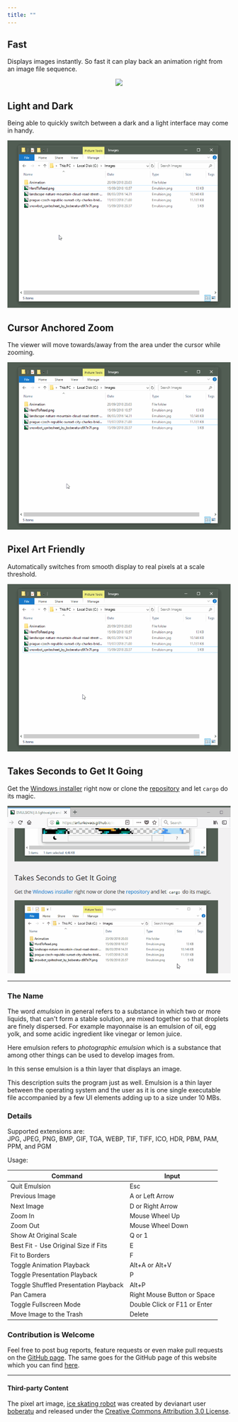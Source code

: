 ```yaml
---
title: ""
---
```


## Fast

Displays images instantly. So fast it can play back an animation right from an image file sequence.

<p align="center">
  <img src="gif/animation.gif">
</p>

## Light and Dark

Being able to quickly switch between a dark and a light interface may come in handy.

<p align="center">
  <img src="gif/light-dark.gif">
</p>

## Cursor Anchored Zoom

The viewer will move towards/away from the area under the cursor while zooming.

<p align="center">
  <img src="gif/zoom.gif">
</p>

## Pixel Art Friendly

Automatically switches from smooth display to real pixels at a scale threshold.

<p align="center">
  <img src="gif/pixel-art.gif">
</p>

## Takes Seconds to Get It Going

Get the [Windows installer](#installer-link) right now or clone the [repository](https://github.com/ArturKovacs/emulsion) and let `cargo` do its magic.

<p align="center">
  <img src="gif/install.gif">
</p>

--------

### The Name

The word _emulsion_ in general refers to a substance in which two or more liquids, that can't form a stable solution, are mixed together so that droplets are finely dispersed. For example mayonnaise is an emulsion of oil, egg yolk, and some acidic ingredient like vinegar or lemon juice.

Here emulsion refers to _photographic emulsion_ which is a substance that among other things can be used to develop images from.

In this sense emulsion is a thin layer that displays an image.

This description suits the program just as well. Emulsion is a thin layer between the operating system and the user as it is one single executable file accompanied by a few UI elements adding up to a size under 10 MBs.

### Details

Supported extensions are:<br/>
JPG, JPEG, PNG, BMP, GIF, TGA, WEBP, TIF, TIFF, ICO, HDR, PBM, PAM, PPM, and PGM

Usage:

| Command                                      | Input                        |
| -------------------------------------------- | ---------------------------- |
| Quit Emulsion                                | Esc                          |
| Previous Image                               | A or Left Arrow              |
| Next Image                                   | D or Right Arrow             |
| Zoom In                                      | Mouse Wheel Up               |
| Zoom Out                                     | Mouse Wheel Down             |
| Show At Original Scale                       | Q or 1                       |
| Best Fit - Use Original Size if Fits         | E                            |
| Fit to Borders                               | F                            |
| Toggle Animation Playback                    | Alt+A or Alt+V               |
| Toggle Presentation Playback                 | P                            |
| Toggle Shuffled Presentation Playback        | Alt+P                        |
| Pan Camera                                   | Right Mouse Button or Space  |
| Toggle Fullscreen Mode                       | Double Click or F11 or Enter |
| Move Image to the Trash                      | Delete                       |


### Contribution is Welcome

Feel free to post bug reports, feature requests or even make pull requests on the [GitHub page](https://github.com/ArturKovacs/emulsion). The same goes for the GitHub page of this website which you can find [here](https://github.com/ArturKovacs/emulsion-website).

--------

#### Third-party Content

The pixel art image, [ice skating robot](https://www.deviantart.com/boberatu/art/Snowbot-Spritesheet-579824187) was created by devianart user [boberatu](https://www.deviantart.com/boberatu) and released under the [Creative Commons Attribution 3.0 License](http://creativecommons.org/licenses/by/3.0/).

